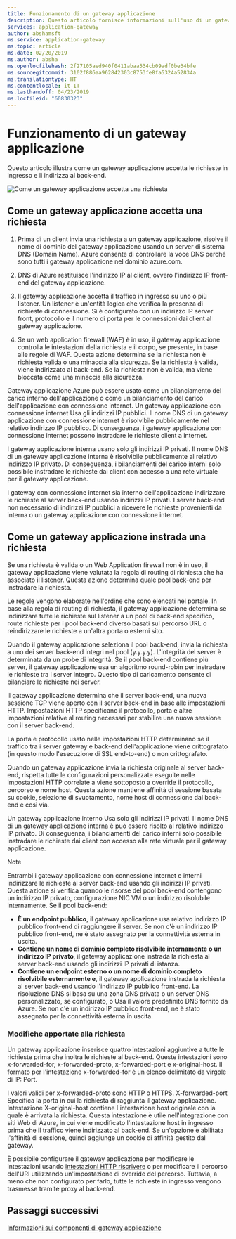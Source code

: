 ```yaml
---
title: Funzionamento di un gateway applicazione
description: Questo articolo fornisce informazioni sull'uso di un gateway applicazione
services: application-gateway
author: abshamsft
ms.service: application-gateway
ms.topic: article
ms.date: 02/20/2019
ms.author: absha
ms.openlocfilehash: 2f27105aed940f0411abaa534cb09adf0be34bfe
ms.sourcegitcommit: 3102f886aa962842303c8753fe8fa5324a52834a
ms.translationtype: HT
ms.contentlocale: it-IT
ms.lasthandoff: 04/23/2019
ms.locfileid: "60830323"
---
```

# <a name="how-an-application-gateway-works"></a>Funzionamento di un gateway applicazione

Questo articolo illustra come un gateway applicazione accetta le richieste in ingresso e li indirizza al back-end.

![Come un gateway applicazione accetta una richiesta](./media/how-application-gateway-works/how-application-gateway-works.png)

## <a name="how-an-application-gateway-accepts-a-request"></a>Come un gateway applicazione accetta una richiesta

1. Prima di un client invia una richiesta a un gateway applicazione, risolve il nome di dominio del gateway applicazione usando un server di sistema DNS (Domain Name). Azure consente di controllare la voce DNS perché sono tutti i gateway applicazione nel dominio azure.com.

2. DNS di Azure restituisce l'indirizzo IP al client, ovvero l'indirizzo IP front-end del gateway applicazione.

3. Il gateway applicazione accetta il traffico in ingresso su uno o più listener. Un listener è un'entità logica che verifica la presenza di richieste di connessione. Si è configurato con un indirizzo IP server front, protocollo e il numero di porta per le connessioni dai client al gateway applicazione.

4. Se un web application firewall (WAF) è in uso, il gateway applicazione controlla le intestazioni della richiesta e il corpo, se presente, in base alle regole di WAF. Questa azione determina se la richiesta non è richiesta valida o una minaccia alla sicurezza. Se la richiesta è valida, viene indirizzato al back-end. Se la richiesta non è valida, ma viene bloccata come una minaccia alla sicurezza.

Gateway applicazione Azure può essere usato come un bilanciamento del carico interno dell'applicazione o come un bilanciamento del carico dell'applicazione con connessione internet. Un gateway applicazione con connessione internet Usa gli indirizzi IP pubblici. Il nome DNS di un gateway applicazione con connessione internet è risolvibile pubblicamente nel relativo indirizzo IP pubblico. Di conseguenza, i gateway applicazione con connessione internet possono instradare le richieste client a internet.

I gateway applicazione interna usano solo gli indirizzi IP privati. Il nome DNS di un gateway applicazione interna è risolvibile pubblicamente al relativo indirizzo IP privato. Di conseguenza, i bilanciamenti del carico interni solo possibile instradare le richieste dai client con accesso a una rete virtuale per il gateway applicazione.

I gateway con connessione internet sia interno dell'applicazione indirizzare le richieste al server back-end usando indirizzi IP privati. I server back-end non necessario di indirizzi IP pubblici a ricevere le richieste provenienti da interna o un gateway applicazione con connessione internet.

## <a name="how-an-application-gateway-routes-a-request"></a>Come un gateway applicazione instrada una richiesta

Se una richiesta è valida o un Web Application firewall non è in uso, il gateway applicazione viene valutata la regola di routing di richiesta che ha associato il listener. Questa azione determina quale pool back-end per instradare la richiesta.

Le regole vengono elaborate nell'ordine che sono elencati nel portale. In base alla regola di routing di richiesta, il gateway applicazione determina se indirizzare tutte le richieste sul listener a un pool di back-end specifico, route richieste per i pool back-end diverso basati sul percorso URL o reindirizzare le richieste a un'altra porta o esterni sito.

Quando il gateway applicazione seleziona il pool back-end, invia la richiesta a uno dei server back-end integri nel pool (y.y.y.y). L'integrità del server è determinata da un probe di integrità. Se il pool back-end contiene più server, il gateway applicazione usa un algoritmo round-robin per instradare le richieste tra i server integro. Questo tipo di caricamento consente di bilanciare le richieste nei server.

Il gateway applicazione determina che il server back-end, una nuova sessione TCP viene aperto con il server back-end in base alle impostazioni HTTP. Impostazioni HTTP specificano il protocollo, porta e altre impostazioni relative al routing necessari per stabilire una nuova sessione con il server back-end.

La porta e protocollo usato nelle impostazioni HTTP determinano se il traffico tra i server gateway e back-end dell'applicazione viene crittografato (in questo modo l'esecuzione di SSL end-to-end) o non crittografato.

Quando un gateway applicazione invia la richiesta originale al server back-end, rispetta tutte le configurazioni personalizzate eseguite nelle impostazioni HTTP correlate a viene sottoposto a override il protocollo, percorso e nome host. Questa azione mantiene affinità di sessione basata su cookie, selezione di svuotamento, nome host di connessione dal back-end e così via.

Un gateway applicazione interno Usa solo gli indirizzi IP privati. Il nome DNS di un gateway applicazione interna è può essere risolto al relativo indirizzo IP privato. Di conseguenza, i bilanciamenti del carico interni solo possibile instradare le richieste dai client con accesso alla rete virtuale per il gateway applicazione.

 >[!NOTE]
 >Entrambi i gateway applicazione con connessione internet e interni indirizzare le richieste al server back-end usando gli indirizzi IP privati. Questa azione si verifica quando le risorse del pool back-end contengono un indirizzo IP privato, configurazione NIC VM o un indirizzo risolubile internamente. Se il pool back-end:
> - **È un endpoint pubblico**, il gateway applicazione usa relativo indirizzo IP pubblico front-end di raggiungere il server. Se non c'è un indirizzo IP pubblico front-end, ne è stato assegnato per la connettività esterna in uscita.
> - **Contiene un nome di dominio completo risolvibile internamente o un indirizzo IP privato**, il gateway applicazione instrada la richiesta al server back-end usando gli indirizzi IP privati di istanza.
> - **Contiene un endpoint esterno o un nome di dominio completo risolvibile esternamente e**, il gateway applicazione instrada la richiesta al server back-end usando l'indirizzo IP pubblico front-end. La risoluzione DNS si basa su una zona DNS privata o un server DNS personalizzato, se configurato, o Usa il valore predefinito DNS fornito da Azure. Se non c'è un indirizzo IP pubblico front-end, ne è stato assegnato per la connettività esterna in uscita.

### <a name="modifications-to-the-request"></a>Modifiche apportate alla richiesta

Un gateway applicazione inserisce quattro intestazioni aggiuntive a tutte le richieste prima che inoltra le richieste al back-end. Queste intestazioni sono x-forwarded-for, x-forwarded-proto, x-forwarded-port e x-original-host. Il formato per l'intestazione x-forwarded-for è un elenco delimitato da virgole di IP: Port.

I valori validi per x-forwarded-proto sono HTTP o HTTPS. X-forwarded-port Specifica la porta in cui la richiesta di raggiunta il gateway applicazione. Intestazione X-original-host contiene l'intestazione host originale con la quale è arrivata la richiesta. Questa intestazione è utile nell'integrazione con siti Web di Azure, in cui viene modificato l'intestazione host in ingresso prima che il traffico viene indirizzato al back-end. Se un'opzione è abilitata l'affinità di sessione, quindi aggiunge un cookie di affinità gestito dal gateway.

È possibile configurare il gateway applicazione per modificare le intestazioni usando [intestazioni HTTP riscrivere](https://docs.microsoft.com/azure/application-gateway/rewrite-http-headers) o per modificare il percorso dell'URI utilizzando un'impostazione di override del percorso. Tuttavia, a meno che non configurato per farlo, tutte le richieste in ingresso vengono trasmesse tramite proxy al back-end.

## <a name="next-steps"></a>Passaggi successivi

[Informazioni sui componenti di gateway applicazione](application-gateway-components.md)
